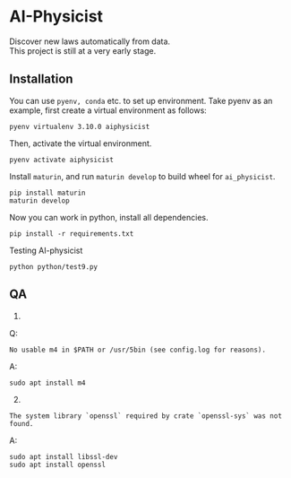 # AI-Physicist

Discover new laws automatically from data.  
This project is still at a very early stage.  

## Installation

You can use `pyenv, conda` etc. to set up environment. Take pyenv as an example, first create a virtual environment as follows:
```
pyenv virtualenv 3.10.0 aiphysicist  
```

Then, activate the virtual environment.
```
pyenv activate aiphysicist
```

Install `maturin`, and run `maturin develop` to build wheel for `ai_physicist`.

```
pip install maturin
maturin develop
```

Now you can work in python, install all dependencies.

```
pip install -r requirements.txt
```
Testing AI-physicist
```
python python/test9.py
```

## QA
1.
Q:
```
No usable m4 in $PATH or /usr/5bin (see config.log for reasons).
```
A:
```
sudo apt install m4
```
2.
```
The system library `openssl` required by crate `openssl-sys` was not found.
```
A:
```
sudo apt install libssl-dev
sudo apt install openssl
```
